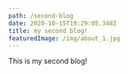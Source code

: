 ```yaml
---
path: /second-blog
date: 2020-10-15T19:29:05.348Z
title: my second blog!
featuredImage: /img/about_1.jpg
---
```

This is my second blog!